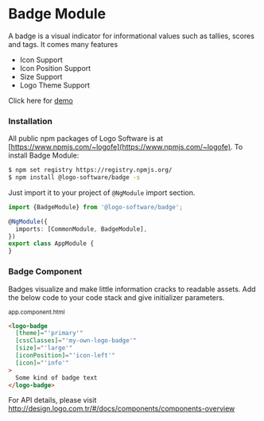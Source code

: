 # Badge Module

A badge is a visual indicator for informational values such as tallies, scores and tags. It comes many features

* Icon Support
* Icon Position Support
* Size Support
* Logo Theme Support

Click here for [demo](http://design.logo.com.tr/#/docs/components/badge-module#badgemodule)

### Installation

All public npm packages of Logo Software is at [https://www.npmjs.com/~logofe](https://www.npmjs.com/~logofe). To
install Badge Module:

```bash
$ npm set registry https://registry.npmjs.org/
$ npm install @logo-software/badge -s
```

Just import it to your project of `@NgModule` import section.

```typescript
import {BadgeModule} from '@logo-software/badge';

@NgModule({
  imports: [CommonModule, BadgeModule],
})
export class AppModule {
}
```

### Badge Component

Badges visualize and make little information cracks to readable assets. Add the below code to your code stack and give
initializer parameters.

<sub>app.component.html</sub>

```html
<logo-badge
  [theme]="'primary'"
  [cssClasses]="'my-own-logo-badge'"
  [size]="'large'"
  [iconPosition]="'icon-left'"
  [icon]="'info'"
>
  Some kind of badge text
</logo-badge>
```

For API details, please visit http://design.logo.com.tr/#/docs/components/components-overview
